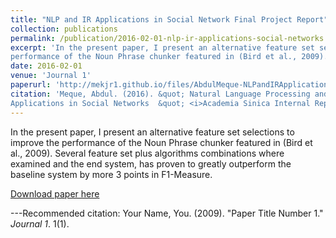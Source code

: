 ```yaml
---
title: "NLP and IR Applications in Social Network Final Project Report"
collection: publications
permalink: /publication/2016-02-01-nlp-ir-applications-social-networks
excerpt: 'In the present paper, I present an alternative feature set selections to improve the
performance of the Noun Phrase chunker featured in (Bird et al., 2009).'
date: 2016-02-01
venue: 'Journal 1'
paperurl: 'http://mekjr1.github.io/files/AbdulMeque-NLPandIRApplicationsinSocialNetworkFinalProject.pdf'
citation: 'Meque, Abdul. (2016). &quot; Natural Language Processing and Information Retrieval with
Applications in Social Networks  &quot; <i>Academia Sinica Internal Repository</i>. 1(1).'
---
```

In the present paper, I present an alternative feature set selections to improve the
performance of the Noun Phrase chunker featured in (Bird et al., 2009). Several feature set plus algorithms combinations
where examined and the end system, has proven to greatly outperform the baseline system by more 3 points in F1-Measure.

[Download paper here](http://mekjr1.github.io/files/AbdulMeque-NLPandIRApplicationsinSocialNetworkFinalProject.pdf)

---Recommended citation: Your Name, You. (2009). "Paper Title Number 1." <i>Journal 1</i>. 1(1).
